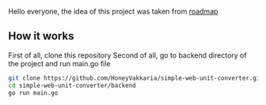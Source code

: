 Hello everyone, the idea of this project was taken from [roadmap](https://roadmap.sh/projects/unit-converter)

## How it works
First of all, clone this repository
Second of all, go to backend directory of the project and run main.go file

```sh
git clone https://github.com/HoneyVakkaria/simple-web-unit-converter.git
cd simple-web-unit-converter/backend
go run main.go
```
